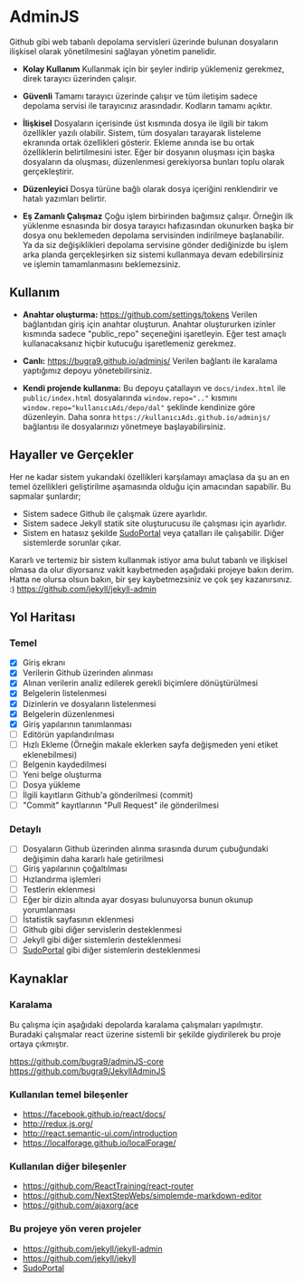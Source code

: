 # AdminJS
Github gibi web tabanlı depolama servisleri üzerinde bulunan dosyaların ilişkisel olarak yönetilmesini sağlayan yönetim panelidir.

* **Kolay Kullanım**
Kullanmak için bir şeyler indirip yüklemeniz gerekmez, direk tarayıcı üzerinden çalışır.

* **Güvenli** 
Tamamı tarayıcı üzerinde çalışır ve tüm iletişim sadece depolama servisi ile tarayıcınız arasındadır. Kodların tamamı açıktır.

* **İlişkisel**
Dosyaların içerisinde üst kısmında dosya ile ilgili bir takım özellikler yazılı olabilir. Sistem, tüm dosyaları tarayarak listeleme ekranında ortak özellikleri gösterir. Ekleme anında ise bu ortak özelliklerin belirtilmesini ister. Eğer bir dosyanın oluşması için başka dosyaların da oluşması, düzenlenmesi gerekiyorsa bunları toplu olarak gerçekleştirir.

* **Düzenleyici**
Dosya türüne bağlı olarak dosya içeriğini renklendirir ve hatalı yazımları belirtir.

* **Eş Zamanlı Çalışmaz**
Çoğu işlem birbirinden bağımsız çalışır. Örneğin ilk yüklenme esnasında bir dosya tarayıcı hafızasından okunurken başka bir dosya onu beklemeden depolama servisinden indirilmeye başlanabilir. Ya da siz değişiklikleri depolama servisine gönder dediğinizde bu işlem arka planda gerçekleşirken siz sistemi kullanmaya devam edebilirsiniz ve işlemin tamamlanmasını beklemezsiniz.

## Kullanım
* **Anahtar oluşturma:** https://github.com/settings/tokens
Verilen bağlantıdan giriş için anahtar oluşturun. Anahtar oluştururken izinler kısmında sadece "public_repo" seçeneğini işaretleyin. Eğer test amaçlı kullanacaksanız hiçbir kutucuğu işaretlemeniz gerekmez.

* **Canlı:** <https://bugra9.github.io/adminjs/>
Verilen bağlantı ile karalama yaptığımız depoyu yönetebilirsiniz.

* **Kendi projende kullanma:**
Bu depoyu çatallayın ve `docs/index.html` ile `public/index.html` dosyalarında `window.repo=".."` kısmını `window.repo="kullanıcıAdı/depo/dal"` şeklinde kendinize göre düzenleyin. Daha sonra `https://kullanıcıAdı.github.io/adminjs/` bağlantısı ile dosyalarınızı yönetmeye başlayabilirsiniz.

## Hayaller ve Gerçekler
Her ne kadar sistem yukarıdaki özellikleri karşılamayı amaçlasa da şu an en temel özellikleri geliştirilme aşamasında olduğu için amacından sapabilir. Bu sapmalar şunlardır;

* Sistem sadece Github ile çalışmak üzere ayarlıdır.
* Sistem sadece Jekyll statik site oluşturucusu ile çalışması için ayarlıdır.
* Sistem en hatasız şekilde [SudoPortal](https://github.com/ubuntu-tr/ubuntu-tr.github.io) veya çatalları ile çalışabilir. Diğer sistemlerde sorunlar çıkar.

Kararlı ve tertemiz bir sistem kullanmak istiyor ama bulut tabanlı ve ilişkisel olmasa da olur diyorsanız vakit kaybetmeden aşağıdaki projeye bakın derim. Hatta ne olursa olsun bakın, bir şey kaybetmezsiniz ve çok şey kazanırsınız. :)
https://github.com/jekyll/jekyll-admin


## Yol Haritası
### Temel
- [x] Giriş ekranı
- [x] Verilerin Github üzerinden alınması
- [x] Alınan verilerin analiz edilerek gerekli biçimlere dönüştürülmesi
- [x] Belgelerin listelenmesi
- [x] Dizinlerin ve dosyaların listelenmesi
- [x] Belgelerin düzenlenmesi
- [x] Giriş yapılarının tanımlanması
- [ ] Editörün yapılandırılması
- [ ] Hızlı Ekleme (Örneğin makale eklerken sayfa değişmeden yeni etiket eklenebilmesi)
- [ ] Belgenin kaydedilmesi
- [ ] Yeni belge oluşturma
- [ ] Dosya yükleme
- [ ] İlgili kayıtların Github'a gönderilmesi (commit)
- [ ] "Commit" kayıtlarının "Pull Request" ile gönderilmesi

### Detaylı
- [ ] Dosyaların Github üzerinden alınma sırasında durum çubuğundaki değişimin daha kararlı hale getirilmesi
- [ ] Giriş yapılarının çoğaltılması
- [ ] Hızlandırma işlemleri
- [ ] Testlerin eklenmesi
- [ ] Eğer bir dizin altında ayar dosyası bulunuyorsa bunun okunup yorumlanması
- [ ] İstatistik sayfasının eklenmesi
- [ ] Github gibi diğer servislerin desteklenmesi
- [ ] Jekyll gibi diğer sistemlerin desteklenmesi
- [ ] [SudoPortal](https://github.com/ubuntu-tr/ubuntu-tr.github.io) gibi diğer sistemlerin desteklenmesi

## Kaynaklar
### Karalama
Bu çalışma için aşağıdaki depolarda karalama çalışmaları yapılmıştır. Buradaki çalışmalar react üzerine sistemli bir şekilde giydirilerek bu proje ortaya çıkmıştır.

https://github.com/bugra9/adminJS-core  
https://github.com/bugra9/JekyllAdminJS

### Kullanılan temel bileşenler
* https://facebook.github.io/react/docs/
* http://redux.js.org/
* http://react.semantic-ui.com/introduction
* https://localforage.github.io/localForage/

### Kullanılan diğer bileşenler
* https://github.com/ReactTraining/react-router
* https://github.com/NextStepWebs/simplemde-markdown-editor
* https://github.com/ajaxorg/ace

### Bu projeye yön veren projeler
* https://github.com/jekyll/jekyll-admin
* https://github.com/jekyll/jekyll
* [SudoPortal](https://github.com/ubuntu-tr/ubuntu-tr.github.io)
